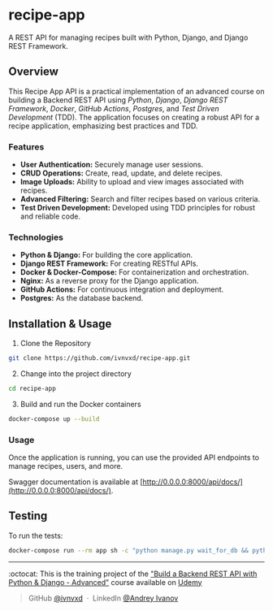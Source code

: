 # recipe-app

A REST API for managing recipes built with Python, Django, and Django REST Framework.

## Overview

This Recipe App API is a practical implementation of an advanced course on building a Backend REST API using *Python*, *Django*, *Django REST Framework*, *Docker*, *GitHub Actions*, *Postgres*, and *Test Driven Development* (TDD). The application focuses on creating a robust API for a recipe application, emphasizing best practices and TDD.

### Features

- **User Authentication:** Securely manage user sessions.
- **CRUD Operations:** Create, read, update, and delete recipes.
- **Image Uploads:** Ability to upload and view images associated with recipes.
- **Advanced Filtering:** Search and filter recipes based on various criteria.
- **Test Driven Development:** Developed using TDD principles for robust and reliable code.

### Technologies

- **Python & Django:** For building the core application.
- **Django REST Framework:** For creating RESTful APIs.
- **Docker & Docker-Compose:** For containerization and orchestration.
- **Nginx:** As a reverse proxy for the Django application.
- **GitHub Actions:** For continuous integration and deployment.
- **Postgres:** As the database backend.

<!-- ## Demo

A live demo of the application is available at [AWS](http://ec2-3-70-235-141.eu-central-1.compute.amazonaws.com/api/docs/). -->

## Installation & Usage

1. Clone the Repository

```sh
git clone https://github.com/ivnvxd/recipe-app.git
```

2. Change into the project directory

```sh
cd recipe-app
```

3.  Build and run the Docker containers

```sh
docker-compose up --build
```

### Usage

Once the application is running, you can use the provided API endpoints to manage recipes, users, and more.

Swagger documentation is available at [http://0.0.0.0:8000/api/docs/](http://0.0.0.0:8000/api/docs/).

## Testing

To run the tests:

```sh
docker-compose run --rm app sh -c "python manage.py wait_for_db && python manage.py test && flake8"
```

---

:octocat: This is the training project of the ["Build a Backend REST API with Python & Django - Advanced"](https://www.udemy.com/course/django-python-advanced/) course available on [Udemy](https://www.udemy.com)

> GitHub [@ivnvxd](https://github.com/ivnvxd) &nbsp;&middot;&nbsp;
> LinkedIn [@Andrey Ivanov](https://www.linkedin.com/in/abivanov/)
